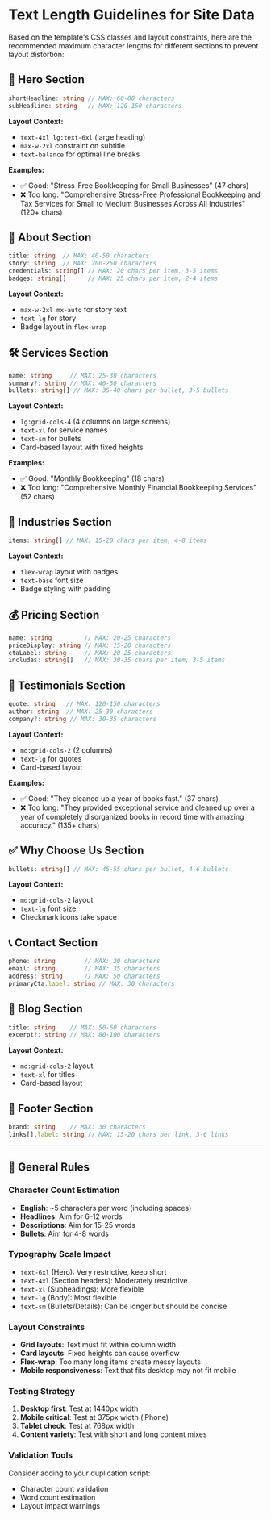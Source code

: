 # Text Length Guidelines for Site Data

Based on the template's CSS classes and layout constraints, here are the recommended maximum character lengths for different sections to prevent layout distortion:

## 🎯 Hero Section
```typescript
shortHeadline: string // MAX: 60-80 characters
subHeadline: string   // MAX: 120-150 characters
```
**Layout Context:**
- `text-4xl lg:text-6xl` (large heading)
- `max-w-2xl` constraint on subtitle
- `text-balance` for optimal line breaks

**Examples:**
- ✅ Good: "Stress-Free Bookkeeping for Small Businesses" (47 chars)
- ❌ Too long: "Comprehensive Stress-Free Professional Bookkeeping and Tax Services for Small to Medium Businesses Across All Industries" (120+ chars)

## 📖 About Section
```typescript
title: string  // MAX: 40-50 characters
story: string  // MAX: 200-250 characters
credentials: string[] // MAX: 20 chars per item, 3-5 items
badges: string[]      // MAX: 25 chars per item, 2-4 items
```
**Layout Context:**
- `max-w-2xl mx-auto` for story text
- `text-lg` for story
- Badge layout in `flex-wrap`

## 🛠️ Services Section
```typescript
name: string     // MAX: 25-30 characters
summary?: string // MAX: 40-50 characters
bullets: string[] // MAX: 35-40 chars per bullet, 3-5 bullets
```
**Layout Context:**
- `lg:grid-cols-4` (4 columns on large screens)
- `text-xl` for service names
- `text-sm` for bullets
- Card-based layout with fixed heights

**Examples:**
- ✅ Good: "Monthly Bookkeeping" (18 chars)
- ❌ Too long: "Comprehensive Monthly Financial Bookkeeping Services" (52 chars)

## 🏢 Industries Section
```typescript
items: string[] // MAX: 15-20 chars per item, 4-8 items
```
**Layout Context:**
- `flex-wrap` layout with badges
- `text-base` font size
- Badge styling with padding

## 💰 Pricing Section
```typescript
name: string         // MAX: 20-25 characters
priceDisplay: string // MAX: 15-20 characters
ctaLabel: string     // MAX: 20-25 characters
includes: string[]   // MAX: 30-35 chars per item, 3-5 items
```

## 💬 Testimonials Section
```typescript
quote: string   // MAX: 120-150 characters
author: string  // MAX: 25-30 characters
company?: string // MAX: 30-35 characters
```
**Layout Context:**
- `md:grid-cols-2` (2 columns)
- `text-lg` for quotes
- Card-based layout

**Examples:**
- ✅ Good: "They cleaned up a year of books fast." (37 chars)
- ❌ Too long: "They provided exceptional service and cleaned up over a year of completely disorganized books in record time with amazing accuracy." (135+ chars)

## ✅ Why Choose Us Section
```typescript
bullets: string[] // MAX: 45-55 chars per bullet, 4-6 bullets
```
**Layout Context:**
- `md:grid-cols-2` layout
- `text-lg` font size
- Checkmark icons take space

## 📞 Contact Section
```typescript
phone: string        // MAX: 20 characters
email: string        // MAX: 35 characters
address: string      // MAX: 50 characters
primaryCta.label: string // MAX: 30 characters
```

## 📝 Blog Section
```typescript
title: string    // MAX: 50-60 characters
excerpt?: string // MAX: 80-100 characters
```
**Layout Context:**
- `md:grid-cols-2` layout
- `text-xl` for titles
- Card-based layout

## 🦶 Footer Section
```typescript
brand: string    // MAX: 30 characters
links[].label: string // MAX: 15-20 chars per link, 3-6 links
```

---

## 📏 General Rules

### Character Count Estimation
- **English**: ~5 characters per word (including spaces)
- **Headlines**: Aim for 6-12 words
- **Descriptions**: Aim for 15-25 words
- **Bullets**: Aim for 4-8 words

### Typography Scale Impact
- `text-6xl` (Hero): Very restrictive, keep short
- `text-4xl` (Section headers): Moderately restrictive
- `text-xl` (Subheadings): More flexible
- `text-lg` (Body): Most flexible
- `text-sm` (Bullets/Details): Can be longer but should be concise

### Layout Constraints
- **Grid layouts**: Text must fit within column width
- **Card layouts**: Fixed heights can cause overflow
- **Flex-wrap**: Too many long items create messy layouts
- **Mobile responsiveness**: Text that fits desktop may not fit mobile

### Testing Strategy
1. **Desktop first**: Test at 1440px width
2. **Mobile critical**: Test at 375px width (iPhone)
3. **Tablet check**: Test at 768px width
4. **Content variety**: Test with short and long content mixes

### Validation Tools
Consider adding to your duplication script:
- Character count validation
- Word count estimation
- Layout impact warnings 